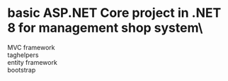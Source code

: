 # basic ASP.NET Core project in .NET 8 for management shop system\
MVC framework\
taghelpers\
entity framework\
bootstrap
